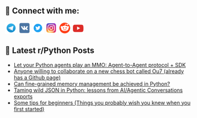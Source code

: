 ## 🔎 Connect with me:
[<img src="https://github.com/bullbesh/bullbesh/blob/main/images/Telegram.png" width="32" height="32" />](https://t.me/bullbesh)
[<img src="https://github.com/bullbesh/bullbesh/blob/main/images/VK.png" width="32" height="32" />](https://vk.com/bullbesh)
[<img src="https://github.com/bullbesh/bullbesh/blob/main/images/Twitter.png" width="32" height="32" />](https://twitter.com/bullbesh1)
[<img src="https://github.com/bullbesh/bullbesh/blob/main/images/Instagram.png" width="32" height="32" />](https://www.instagram.com/bullbesh)
[<img src="https://github.com/bullbesh/bullbesh/blob/main/images/Reddit.png" width="32" height="32" />](https://www.reddit.com/user/bullbesh)
[<img src="https://github.com/bullbesh/bullbesh/blob/main/images/YouTube.png" width="32" height="32" />](https://www.youtube.com/channel/UCtfjRs6uzgq5mfm8S06WTcg)

## 📕 Latest r/Python Posts
<!-- BLOG-POST-LIST:START -->
- [Let your Python agents play an MMO: Agent-to-Agent protocol + SDK](https://www.reddit.com/r/Python/comments/1niqudg/let_your_python_agents_play_an_mmo_agenttoagent/)
- [Anyone willing to collaborate on a new chess bot called Ou7 &lpar;already has a Github page&rpar;](https://www.reddit.com/r/Python/comments/1niqqg2/anyone_willing_to_collaborate_on_a_new_chess_bot/)
- [Can fine-grained memory management be achieved in Python?](https://www.reddit.com/r/Python/comments/1nii4as/can_finegrained_memory_management_be_achieved_in/)
- [Taming wild JSON in Python: lessons from AI/Agentic Conversations exports](https://www.reddit.com/r/Python/comments/1nihwt2/taming_wild_json_in_python_lessons_from_aiagentic/)
- [Some tips for beginners &lpar;Things you probably wish you knew when you first started&rpar;](https://www.reddit.com/r/Python/comments/1nifogm/some_tips_for_beginners_things_you_probably_wish/)
<!-- BLOG-POST-LIST:END -->
